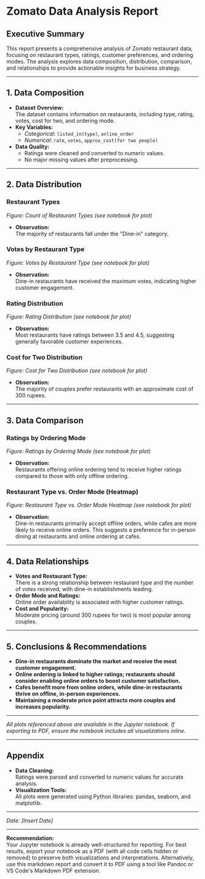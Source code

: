 # Zomato Data Analysis Report

## Executive Summary
This report presents a comprehensive analysis of Zomato restaurant data, focusing on restaurant types, ratings, customer preferences, and ordering modes. The analysis explores data composition, distribution, comparison, and relationships to provide actionable insights for business strategy.

---

## 1. Data Composition

- **Dataset Overview:**  
  The dataset contains information on restaurants, including type, rating, votes, cost for two, and ordering mode.
- **Key Variables:**  
  - *Categorical*: `listed_in(type)`, `online_order`
  - *Numerical*: `rate`, `votes`, `approx_cost(for two people)`
- **Data Quality:**  
  - Ratings were cleaned and converted to numeric values.
  - No major missing values after preprocessing.

---

## 2. Data Distribution

### Restaurant Types
<!-- ![Count of Restaurant Types](figures/restaurant_types_count.png) -->
*Figure: Count of Restaurant Types (see notebook for plot)*  
- **Observation:**  
  The majority of restaurants fall under the "Dine-in" category.

### Votes by Restaurant Type
<!-- ![Votes by Restaurant Type](figures/votes_by_type.png) -->
*Figure: Votes by Restaurant Type (see notebook for plot)*  
- **Observation:**  
  Dine-in restaurants have received the maximum votes, indicating higher customer engagement.

### Rating Distribution
<!-- ![Rating Distribution](figures/rating_distribution.png) -->
*Figure: Rating Distribution (see notebook for plot)*  
- **Observation:**  
  Most restaurants have ratings between 3.5 and 4.5, suggesting generally favorable customer experiences.

### Cost for Two Distribution
<!-- ![Cost for Two Distribution](figures/cost_for_two.png) -->
*Figure: Cost for Two Distribution (see notebook for plot)*  
- **Observation:**  
  The majority of couples prefer restaurants with an approximate cost of 300 rupees.

---

## 3. Data Comparison

### Ratings by Ordering Mode
<!-- ![Ratings by Ordering Mode](figures/rating_by_order_mode.png) -->
*Figure: Ratings by Ordering Mode (see notebook for plot)*  
- **Observation:**  
  Restaurants offering online ordering tend to receive higher ratings compared to those with only offline ordering.

### Restaurant Type vs. Order Mode (Heatmap)
<!-- ![Order Mode Heatmap](figures/order_mode_heatmap.png) -->
*Figure: Restaurant Type vs. Order Mode Heatmap (see notebook for plot)*  
- **Observation:**  
  Dine-in restaurants primarily accept offline orders, while cafes are more likely to receive online orders. This suggests a preference for in-person dining at restaurants and online ordering at cafes.

---

## 4. Data Relationships

- **Votes and Restaurant Type:**  
  There is a strong relationship between restaurant type and the number of votes received, with dine-in establishments leading.
- **Order Mode and Ratings:**  
  Online order availability is associated with higher customer ratings.
- **Cost and Popularity:**  
  Moderate pricing (around 300 rupees for two) is most popular among couples.

---

## 5. Conclusions & Recommendations

- **Dine-in restaurants dominate the market and receive the most customer engagement.**
- **Online ordering is linked to higher ratings; restaurants should consider enabling online orders to boost customer satisfaction.**
- **Cafes benefit more from online orders, while dine-in restaurants thrive on offline, in-person experiences.**
- **Maintaining a moderate price point attracts more couples and increases popularity.**

---

*All plots referenced above are available in the Jupyter notebook. If exporting to PDF, ensure the notebook includes all visualizations inline.*

---

## Appendix

- **Data Cleaning:**  
  Ratings were parsed and converted to numeric values for accurate analysis.
- **Visualization Tools:**  
  All plots were generated using Python libraries: pandas, seaborn, and matplotlib.

---

*Date: [Insert Date]*

---

**Recommendation:**  
Your Jupyter notebook is already well-structured for reporting. For best results, export your notebook as a PDF (with all code cells hidden or removed) to preserve both visualizations and interpretations. Alternatively, use this markdown report and convert it to PDF using a tool like Pandoc or VS Code's Markdown PDF extension.

